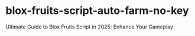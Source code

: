 # blox-fruits-script-auto-farm-no-key
Ultimate Guide to Blox Fruits Script in 2025: Enhance Your Gameplay
